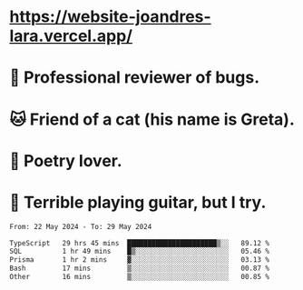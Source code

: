 # https://website-joandres-lara.vercel.app/
# 🐛 Professional reviewer of bugs.
# 🐱 Friend of a cat (his name is Greta).
# 📜 Poetry lover.
# 🎸 Terrible playing guitar, but I try.

<!--START_SECTION:waka-->

```txt
From: 22 May 2024 - To: 29 May 2024

TypeScript   29 hrs 45 mins  ██████████████████████▒░░   89.12 %
SQL          1 hr 49 mins    █▒░░░░░░░░░░░░░░░░░░░░░░░   05.46 %
Prisma       1 hr 2 mins     ▓░░░░░░░░░░░░░░░░░░░░░░░░   03.13 %
Bash         17 mins         ▒░░░░░░░░░░░░░░░░░░░░░░░░   00.87 %
Other        16 mins         ▒░░░░░░░░░░░░░░░░░░░░░░░░   00.85 %
```

<!--END_SECTION:waka-->
